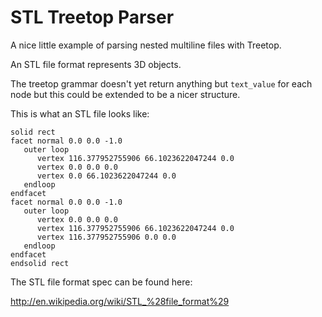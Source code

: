 STL Treetop Parser
==================

A nice little example of parsing nested multiline files with Treetop.

An STL file format represents 3D objects.

The treetop grammar doesn't yet return anything but `text_value` for each node but this could be extended to be a nicer structure.

This is what an STL file looks like:

    solid rect
    facet normal 0.0 0.0 -1.0
       outer loop
          vertex 116.377952755906 66.1023622047244 0.0
          vertex 0.0 0.0 0.0
          vertex 0.0 66.1023622047244 0.0
       endloop
    endfacet
    facet normal 0.0 0.0 -1.0
       outer loop
          vertex 0.0 0.0 0.0
          vertex 116.377952755906 66.1023622047244 0.0
          vertex 116.377952755906 0.0 0.0
       endloop
    endfacet
    endsolid rect

The STL file format spec can be found here:

http://en.wikipedia.org/wiki/STL_%28file_format%29